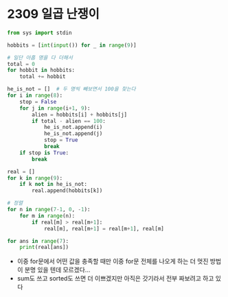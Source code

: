 # 2309 일곱 난쟁이

```python
from sys import stdin

hobbits = [int(input()) for _ in range(9)]

# 일단 아홉 명을 다 더해서
total = 0
for hobbit in hobbits:
    total += hobbit

he_is_not = []  # 두 명씩 빼보면서 100을 찾는다
for i in range(8):
    stop = False
    for j in range(i+1, 9):
        alien = hobbits[i] + hobbits[j]
        if total - alien == 100:
            he_is_not.append(i)
            he_is_not.append(j)
            stop = True
            break
    if stop is True:
        break

real = []
for k in range(9):
    if k not in he_is_not:
        real.append(hobbits[k])

# 정렬
for n in range(7-1, 0, -1):
    for m in range(n):
        if real[m] > real[m+1]:
            real[m], real[m+1] = real[m+1], real[m]

for ans in range(7):
    print(real[ans])

```

* 이중 for문에서 어떤 값을 충족할 때만 이중 for문 전체를 나오게 하는 더 멋진 방법이 분명 있을 텐데 모르겠다...
* sum도 쓰고 sorted도 쓰면 더 이쁘겠지만 아직은 갓기라서 전부 짜보려고 하고 있다